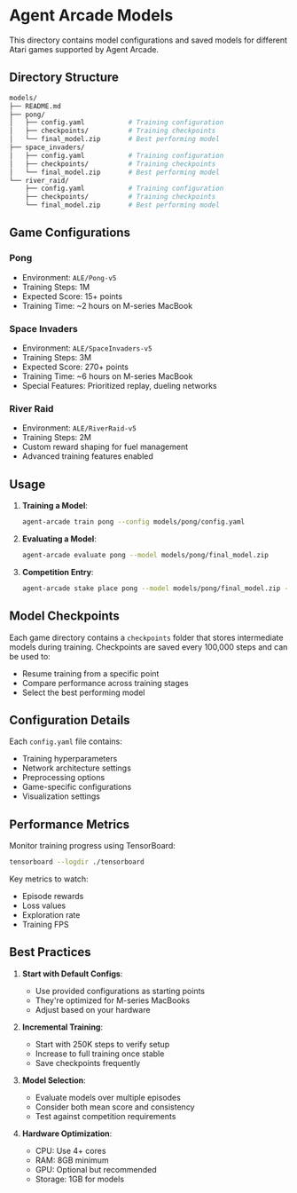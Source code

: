 # Agent Arcade Models

This directory contains model configurations and saved models for different Atari games supported by Agent Arcade.

## Directory Structure

```bash
models/
├── README.md
├── pong/
│   ├── config.yaml           # Training configuration
│   ├── checkpoints/          # Training checkpoints
│   └── final_model.zip       # Best performing model
├── space_invaders/
│   ├── config.yaml           # Training configuration
│   ├── checkpoints/          # Training checkpoints
│   └── final_model.zip       # Best performing model
└── river_raid/
    ├── config.yaml           # Training configuration
    ├── checkpoints/          # Training checkpoints
    └── final_model.zip       # Best performing model
```

## Game Configurations

### Pong

- Environment: `ALE/Pong-v5`
- Training Steps: 1M
- Expected Score: 15+ points
- Training Time: ~2 hours on M-series MacBook

### Space Invaders

- Environment: `ALE/SpaceInvaders-v5`
- Training Steps: 3M
- Expected Score: 270+ points
- Training Time: ~6 hours on M-series MacBook
- Special Features: Prioritized replay, dueling networks

### River Raid

- Environment: `ALE/RiverRaid-v5`
- Training Steps: 2M
- Custom reward shaping for fuel management
- Advanced training features enabled

## Usage

1. **Training a Model**:

   ```bash
   agent-arcade train pong --config models/pong/config.yaml
   ```

2. **Evaluating a Model**:

   ```bash
   agent-arcade evaluate pong --model models/pong/final_model.zip
   ```

3. **Competition Entry**:

   ```bash
   agent-arcade stake place pong --model models/pong/final_model.zip --amount 10 --target-score 15
   ```

## Model Checkpoints

Each game directory contains a `checkpoints` folder that stores intermediate models during training. Checkpoints are saved every 100,000 steps and can be used to:

- Resume training from a specific point
- Compare performance across training stages
- Select the best performing model

## Configuration Details

Each `config.yaml` file contains:

- Training hyperparameters
- Network architecture settings
- Preprocessing options
- Game-specific configurations
- Visualization settings

## Performance Metrics

Monitor training progress using TensorBoard:

```bash
tensorboard --logdir ./tensorboard
```

Key metrics to watch:

- Episode rewards
- Loss values
- Exploration rate
- Training FPS

## Best Practices

1. **Start with Default Configs**:
   - Use provided configurations as starting points
   - They're optimized for M-series MacBooks
   - Adjust based on your hardware

2. **Incremental Training**:
   - Start with 250K steps to verify setup
   - Increase to full training once stable
   - Save checkpoints frequently

3. **Model Selection**:
   - Evaluate models over multiple episodes
   - Consider both mean score and consistency
   - Test against competition requirements

4. **Hardware Optimization**:
   - CPU: Use 4+ cores
   - RAM: 8GB minimum
   - GPU: Optional but recommended
   - Storage: 1GB for models

